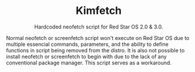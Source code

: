 
<h1 align="center">Kimfetch</h1>
<p align="center">Hardcoded neofetch script for Red Star OS 2.0 &amp; 3.0.</p>

Normal neofetch or screenfetch script won't execute on Red Star OS due to multiple essencial commands, parameters, and the ability to define functions in script being removed from the distro. It is also not possible to install neofetch or screenfetch to begin with due to the lack of any conventional package manager. This script serves as a workaround.
